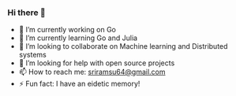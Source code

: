 ### Hi there 👋



- 🔭 I’m currently working on Go 
- 🌱 I’m currently learning Go and Julia 
- 👯 I’m looking to collaborate on Machine learning and Distributed systems
- 🤔 I’m looking for help with open source projects
- 📫 How to reach me: sriramsu64@gmail.com
- ⚡ Fun fact: I have an eidetic memory!

